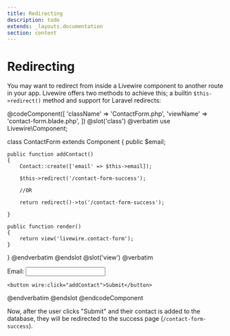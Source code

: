 ```yaml
---
title: Redirecting
description: todo
extends: _layouts.documentation
section: content
---
```


# Redirecting

You may want to redirect from inside a Livewire component to another route in your app. Livewire offers two methods to achieve this; a builtin `$this->redirect()` method and support for Laravel redirects:

@codeComponent([
    'className' => 'ContactForm.php',
    'viewName' => 'contact-form.blade.php',
])
@slot('class')
@verbatim
use Livewire\Component;

class ContactForm extends Component
{
    public $email;

    public function addContact()
    {
        Contact::create(['email' => $this->email]);

        $this->redirect('/contact-form-success');

        //OR

        return redirect()->to('/contact-form-success');

    }

    public function render()
    {
        return view('livewire.contact-form');
    }
}
@endverbatim
@endslot
@slot('view')
@verbatim
<div>
    Email: <input wire:model="email">

    <button wire:click="addContact">Submit</button>
</div>
@endverbatim
@endslot
@endcodeComponent

Now, after the user clicks "Submit" and their contact is added to the database, they will be redirected to the success page (`/contact-form-success`).
